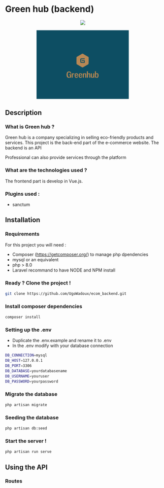 # Green hub (backend)
<p align="center">
  <img src="https://img.shields.io/badge/Laravel-FF2D20?style=for-the-badge&logo=laravel&logoColor=white" >
</p>


<p align="center">
  <img src="https://raw.githubusercontent.com/UgoWadoux/ecom_front/main/src/assets/images/Greeen-Hub-restyle-1.webp"  width="300">  
</p>

## Description

### What is Green hub   ?

Green hub is a company specializing in selling eco-friendly products and services. This project is the back-end part of the e-commerce website.
The backend is an API 

Professional can also provide services through the platform


### What are the technologies used ?

The frontend part is develop in Vue.js.

### Plugins used :

- sanctum

  
## Installation
### Requirements
For this project you will need :
- Composer (https://getcomposer.org/) to manage php dpendencies
- mysql or an equivalent
- php > 8.0
- Laravel recommand to have NODE and NPM install

### Ready ? Clone the project !
```sh
git clone https://github.com/UgoWadoux/ecom_backend.git
```
### Install composer dependencies
```sh
composer install
```
### Setting up the .env

- Duplicate the .env.example and rename it to .env
- In the .env modify with your database connection
```sh
DB_CONNECTION=mysql
DB_HOST=127.0.0.1
DB_PORT=3306
DB_DATABASE=yourdatabasename
DB_USERNAME=youruser
DB_PASSWORD=yourpassword
```
### Migrate the database 
```sh
php artisan migrate
```
### Seeding the database
```sh
php artisan db:seed
```
### Start the server !
```sh
php artisan run serve
```
## Using the API

### Routes

